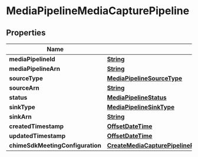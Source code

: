 

# MediaPipelineMediaCapturePipeline


## Properties

| Name | Type | Description | Notes |
|------------ | ------------- | ------------- | -------------|
|**mediaPipelineId** | [**String**](String.md) |  |  [optional] |
|**mediaPipelineArn** | [**String**](String.md) |  |  [optional] |
|**sourceType** | [**MediaPipelineSourceType**](MediaPipelineSourceType.md) |  |  [optional] |
|**sourceArn** | [**String**](String.md) |  |  [optional] |
|**status** | [**MediaPipelineStatus**](MediaPipelineStatus.md) |  |  [optional] |
|**sinkType** | [**MediaPipelineSinkType**](MediaPipelineSinkType.md) |  |  [optional] |
|**sinkArn** | [**String**](String.md) |  |  [optional] |
|**createdTimestamp** | [**OffsetDateTime**](OffsetDateTime.md) |  |  [optional] |
|**updatedTimestamp** | [**OffsetDateTime**](OffsetDateTime.md) |  |  [optional] |
|**chimeSdkMeetingConfiguration** | [**CreateMediaCapturePipelineRequestChimeSdkMeetingConfiguration**](CreateMediaCapturePipelineRequestChimeSdkMeetingConfiguration.md) |  |  [optional] |



